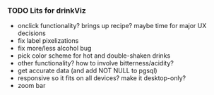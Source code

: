 ### TODO Lits for drinkViz

- onclick functionality? brings up recipe? maybe time for major UX decisions
- fix label pixelizations
- fix more/less alcohol bug
- pick color scheme for hot and double-shaken drinks
- other functionality? how to involve bitterness/acidity?
- get accurate data (and add NOT NULL to pgsql)
- responsive so it fits on all devices? make it desktop-only?
- zoom bar
